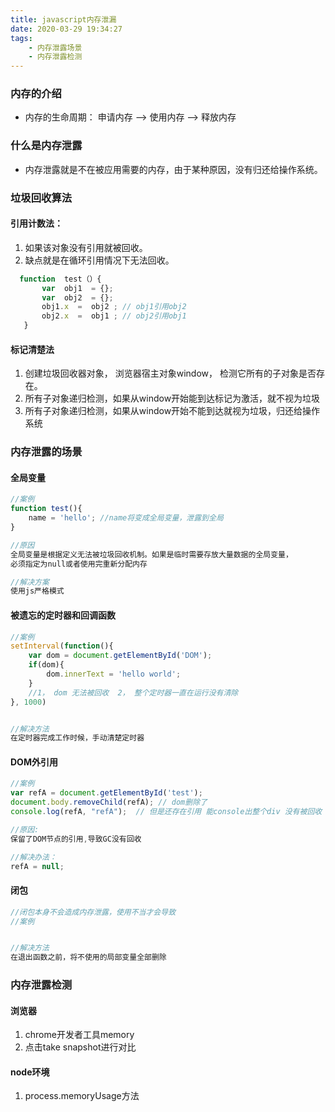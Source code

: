 ```yaml
---
title: javascript内存泄漏
date: 2020-03-29 19:34:27
tags:
    - 内存泄露场景
    - 内存泄露检测
---
```


### 内存的介绍
* 内存的生命周期： 申请内存 --> 使用内存 -->  释放内存


### 什么是内存泄露
* 内存泄露就是不在被应用需要的内存，由于某种原因，没有归还给操作系统。

### 垃圾回收算法
#### 引用计数法： 
1. 如果该对象没有引用就被回收。 
2. 缺点就是在循环引用情况下无法回收。
```js
  function  test（）{
       var  obj1  = {};
       var  obj2  = {};
       obj1.x  =  obj2 ; // obj1引用obj2
       obj2.x  =  obj1 ; // obj2引用obj1
   }
```
####  标记清楚法
  1. 创建垃圾回收器对象， 浏览器宿主对象window， 检测它所有的子对象是否存在。
  2. 所有子对象递归检测，如果从window开始能到达标记为激活，就不视为垃圾
  3. 所有子对象递归检测，如果从window开始不能到达就视为垃圾，归还给操作系统


### 内存泄露的场景
#### 全局变量
```js
//案例
function test(){
    name = 'hello'; //name将变成全局变量，泄露到全局
}

//原因
全局变量是根据定义无法被垃圾回收机制。如果是临时需要存放大量数据的全局变量，
必须指定为null或者使用完重新分配内存

//解决方案
使用js严格模式


```

#### 被遗忘的定时器和回调函数
```js
//案例
setInterval(function(){
    var dom = document.getElementById('DOM');
    if(dom){
        dom.innerText = 'hello world';
    }
    //1， dom 无法被回收  2， 整个定时器一直在运行没有清除
}, 1000)


//解决方法
在定时器完成工作时候，手动清楚定时器
```

#### DOM外引用
```js
//案例
var refA = document.getElementById('test');
document.body.removeChild(refA); // dom删除了
console.log(refA, "refA");  // 但是还存在引用 能console出整个div 没有被回收

//原因: 
保留了DOM节点的引用,导致GC没有回收

//解决办法：
refA = null;
```


#### 闭包
```js
//闭包本身不会造成内存泄露，使用不当才会导致
//案例


//解决方法
在退出函数之前，将不使用的局部变量全部删除
```
### 内存泄露检测
#### 浏览器
1. chrome开发者工具memory 
2. 点击take snapshot进行对比

#### node环境
1. process.memoryUsage方法
